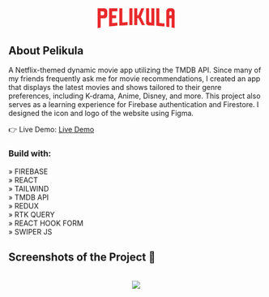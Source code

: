 <div align='center'><img style="width:30%" src='https://github.com/robin-dc/Pelikula-PH/blob/main/public/images/pelikulaph.png'/></div>

<h2>About Pelikula</h2>

  <p>A Netflix-themed dynamic movie app utilizing the TMDB API. Since many of my friends frequently ask me for movie recommendations, I created an app that displays the latest movies and shows tailored to their genre preferences, including K-drama, Anime, Disney, and more. This project also serves as a learning experience for Firebase authentication and Firestore. I designed the icon and logo of the website using Figma.</p>


👉 Live Demo: <a href='https://pelikulaph-97d16.web.app/'>Live Demo</a>

<h3>Build with:</h3>

» FIREBASE <br>
» REACT <br>
» TAILWIND <br>
» TMDB API <br>
» REDUX <br>
» RTK QUERY <br>
» REACT HOOK FORM <br>
» SWIPER JS

<h2>Screenshots of the Project 📸</h2>
<br>

<div align='center'>
<img src='https://github.com/robin-dc/Pelikula-PH/blob/main/public/images/pelikula_ss.png'/>

</div>
